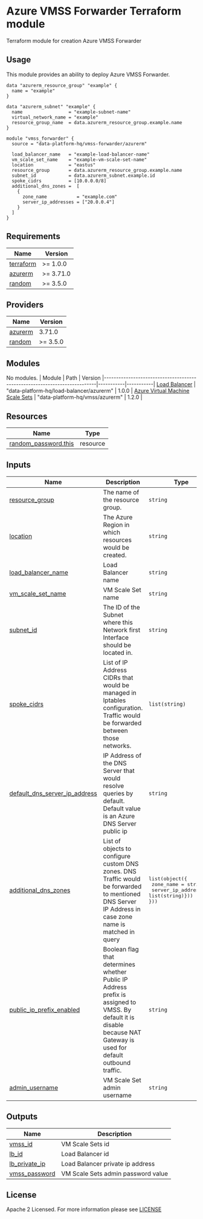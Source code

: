 # Azure VMSS Forwarder Terraform module
Terraform module for creation Azure VMSS Forwarder

## Usage
This module provides an ability to deploy Azure VMSS Forwarder.

```hcl
data "azurerm_resource_group" "example" {
  name = "example"
}

data "azurerm_subnet" "example" {
  name                 = "example-subnet-name"
  virtual_network_name = "example"
  resource_group_name  = data.azurerm_resource_group.example.name
}

module "vmss_forwarder" {
  source = "data-platform-hq/vmss-forwarder/azurerm"

  load_balancer_name   = "example-load-balancer-name"
  vm_scale_set_name    = "example-vm-scale-set-name"
  location             = "eastus"
  resource_group       = data.azurerm_resource_group.example.name
  subnet_id            = data.azurerm_subnet.example.id
  spoke_cidrs          = [10.0.0.0/8]
  additional_dns_zones =  [
    {
      zone_name           = "example.com"
      server_ip_addresses = ["20.0.0.4"]
    }
  ]
}
```
<!-- BEGIN_TF_DOCS -->
## Requirements

| Name                                                                      | Version   |
|---------------------------------------------------------------------------|-----------|
| <a name="requirement_terraform"></a> [terraform](#requirement\_terraform) | >= 1.0.0  |
| <a name="requirement_azurerm"></a> [azurerm](#requirement\_azurerm)       | >= 3.71.0 |
| <a name="requirement_random"></a> [random](#requirement\_random)          | >= 3.5.0  |

## Providers

| Name                                                          | Version |
|---------------------------------------------------------------|---------|
| <a name="provider_azurerm"></a> [azurerm](#provider\_azurerm) | 3.71.0  |
| <a name="requirement_random"></a> [random](#requirement\_random) | >= 3.5.0  |

## Modules

No modules.
| Module                                                                      | Path   |  Version
|---------------------------------------------------------------------------|-----------|-----------|
[Load Balancer](https://github.com/data-platform-hq/terraform-azurerm-load-balancer) |  "data-platform-hq/load-balancer/azurerm" | 1.0.0 |
[Azure Virtual Machine Scale Sets](https://github.com/data-platform-hq/terraform-azurerm-vmss) |  "data-platform-hq/vmss/azurerm" | 1.2.0 |

## Resources

| Name                                                                                                                                                                | Type     |
|---------------------------------------------------------------------------------------------------------------------------------------------------------------------|----------|
| [random_password.this](https://registry.terraform.io/providers/hashicorp/random/latest/docs/resources/password)                                                     | resource |

## Inputs

| Name                                                                                                                                                                 | Description                                                                                                                                                                             | Type           | Default                                                                                                                                                         | Required |
|----------------------------------------------------------------------------------------------------------------------------------------------------------------------|-----------------------------------------------------------------------------------------------------------------------------------------------------------------------------------------|----------------|-----------------------------------------------------------------------------------------------------------------------------------------------------------------|:--------:|
| <a name="input_resource_group"></a> [resource\_group](#input\_resource\_group)| The name of the resource group. | `string` | n/a |   yes    |
| <a name="input_location"></a> [location](#input\_location)| The Azure Region in which resources would be created. | `string` | n/a |   yes    |
| <a name="input_load_balancer_name"></a> [load\_balancer\_name](#input\_load\_balancer\_name)| Load Balancer name | `string` | n/a |   yes    |
| <a name="input_vm_scale_set_name"></a> [vm\_scale\_set\_name](#input\_vm\_scale\_set\_name)| VM Scale Set name | `string` | n/a |   yes    |
| <a name="input_subnet_id"></a> [subnet\_id](#input\_subnet\_id)| The ID of the Subnet where this Network first Interface should be located in. | `string` | n/a |   yes    |
| <a name="input_spoke_cidrs"></a> [spoke\_cidrs](#input\_spoke\_cidrs)| List of IP Address CIDRs that would be managed in Iptables configuration. Traffic would be forwarded between those networks. | `list(string)` |  []  |   no    |
| <a name="input_default_dns_server_ip_address"></a> [default\_dns\_server\_ip\_address](#input\_default\_dns\_server\_ip\_address)| IP Address of the DNS Server that would resolve queries by default. Default value is an Azure DNS Server public ip | `string` |  168.63.129.16  |   no    |
| <a name="input_additional_dns_zones"></a> [additional\_dns\_zones](#input\_additional\_dns\_zones)| List of objects to configure custom DNS zones. DNS Traffic would be forwarded to mentioned DNS Server IP Address in case zone name is matched in query | <pre>list(object({<br>  zone_name           = string<br>  server_ip_addresses = list(string)}))<br>}))</pre> |  []  |   no    |
| <a name="input_public_ip_prefix_enabled"></a> [public\_ip\_prefix\_enabled](#input\_public\_ip\_prefix\_enabled)| Boolean flag that determines whether Public IP Address prefix is assigned to VMSS. By default it is disable because NAT Gateway is used for default outbound traffic. | `string` | false |   no    |
| <a name="input_admin_username"></a> [admin\_username](#input\_admin\_username)| VM Scale Set admin username | `string` | azureuser |   no    |


## Outputs

| Name                                                                                                                | Description                                   |
|---------------------------------------------------------------------------------------------------------------------|-----------------------------------------------|
| <a name="output_vmss_id"></a> [vmss\_id](#output\_vmss\_id)                                                                          | VM Scale Sets id                  |
| <a name="output_lb_id"></a> [lb\_id](#output\_lb\_id)                                       | Load Balancer id |
| <a name="output_lb_private_ip"></a> [lb\_private\_ip](#output\_lb\_private\_ip) | Load Balancer private ip address   |
| <a name="output_vmss_password"></a> [vmss\_password](#output\_vmss\_password) | VM Scale Sets admin password value   |
<!-- END_TF_DOCS -->

## License

Apache 2 Licensed. For more information please see [LICENSE](https://github.com/data-platform-hq/terraform-azurerm-vmss-forwarder/blob/main/LICENSE)
